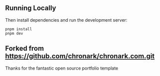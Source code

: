 ## Running Locally

Then install dependencies and run the development server:

```sh-session
pnpm install
pnpm dev
```

## Forked from https://github.com/chronark/chronark.com.git

Thanks for the fantastic open source portfolio template
